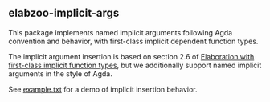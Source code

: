 ## elabzoo-implicit-args

This package implements named implicit arguments following Agda convention and
behavior, with first-class implicit dependent function types.

The implicit argument insertion is based on section 2.6 of [Elaboration with first-class implicit function types](https://dl.acm.org/doi/10.1145/3408983), but we additionally support named implicit arguments
in the style of Agda.

See [example.txt](example.txt) for a demo of implicit insertion behavior. 
